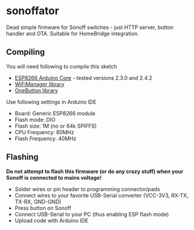 # sonoffator

Dead simple firmware for Sonoff switches - just HTTP server, button handler and OTA. Suitable for HomeBridge integration.

## Compiling

You will need following to compile this sketch

* [ESP8266 Arduino Core](https://github.com/esp8266/Arduino) - tested versions 2.3.0 and 2.4.2
* [WiFiManager library](https://github.com/tzapu/WiFiManager)
* [OneButton library](https://github.com/mathertel/OneButton)

Use following settings in Arduino IDE

* Board: Generic ESP8266 module
* Flash mode: DIO
* Flash size: 1M (no or 64k SPIFFS)
* CPU Frequency: 80MHz
* Flash Frequency: 40MHz

## Flashing

**Do not attempt to flash this firmware (or do any crazy stuff) when your Sonoff is connected to mains voltage!**

* Solder wires or pin header to programming connector/pads
* Connect wires to your favorite USB-Serial converter (VCC-3V3, RX-TX, TX-RX, GND-GND)
* Press button on Sonoff
* Connect USB-Serial to your PC (thus enabling ESP flash mode)
* Upload code with Arduino IDE

